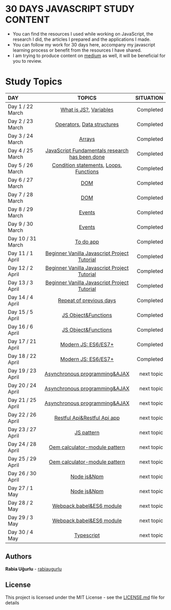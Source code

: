                               
                              
   # 30 DAYS JAVASCRIPT STUDY CONTENT
   + You can find the resources I used while working on JavaScript, the research I did, the articles I prepared and the applications I made.
   + You can follow my work for 30 days here, accompany my javascript learning process or benefit from the resources I have shared.   
   + I am trying to produce content on [medium](https://medium.com/@rabiaugurlu) as well, it will be beneficial for you to review.   


  # Study Topics

   | DAY | TOPICS | SITUATION |
   | :---         |     :---:      |          ---: |
   | Day 1 / 22 March  | [What is JS?](https://github.com/rabiaugurlu/30DaysOfJS/tree/main/JSIntro), [Variables](https://github.com/rabiaugurlu/30DaysOfJS/tree/main/Variables)    | Completed    |
   | Day 2 / 23 March     |  [Operators](https://github.com/rabiaugurlu/30DaysOfJS/tree/main/Operators),  [Data structures](https://github.com/rabiaugurlu/30DaysOfJS/tree/main/DataStructures)       | Completed      |
   | Day 3 / 24 March    | [Arrays](https://github.com/rabiaugurlu/30DaysOfJS/tree/main/Arrays)        | Completed    |
   | Day 4 / 25 March    | [JavaScript Fundamentals research has been done](https://github.com/rabiaugurlu/30DaysOfJS/tree/main/Arrays)        | Completed    |
   | Day 5 / 26 March    | [Condition statements](https://github.com/rabiaugurlu/30DaysOfJS/tree/main/ConditionStatements), [Loops](https://github.com/rabiaugurlu/30DaysOfJS/tree/main/Loops), [Functions](https://github.com/rabiaugurlu/30DaysOfJS/tree/main/Functions)       | Completed       | 
   | Day 6 / 27 March    | [DOM](https://github.com/rabiaugurlu/30DaysOfJS/tree/main/DOM)        | Completed      |
   | Day 7 / 28 March    | [DOM](https://github.com/rabiaugurlu/30DaysOfJS/tree/main/DOM)       | Completed      |
   | Day 8 / 29 March   | [Events](https://github.com/rabiaugurlu/30DaysOfJS/tree/main/Events)       | Completed      |
   | Day 9 / 30 March   | [Events](https://github.com/rabiaugurlu/30DaysOfJS/tree/main/Events)       | Completed      |
   | Day 10 / 31 March     | [To do app](https://github.com/rabiaugurlu/30DaysOfJS/tree/main/To%20do%20app) | Completed      |
   | Day 11 / 1 April   | [Beginner Vanilla Javascript Project Tutorial](https://github.com/rabiaugurlu/30DaysOfJS/tree/main/Beginner%20Vanilla%20Javascript%20Project%20Tutorial)  | Completed      |
   | Day 12 / 2 April    | [Beginner Vanilla Javascript Project Tutorial](https://github.com/rabiaugurlu/30DaysOfJS/tree/main/Beginner%20Vanilla%20Javascript%20Project%20Tutorial)       | Completed      |
   | Day 13 / 3 April    | [Beginner Vanilla Javascript Project Tutorial](https://github.com/rabiaugurlu/30DaysOfJS/tree/main/Beginner%20Vanilla%20Javascript%20Project%20Tutorial)  | Completed      |
   | Day 14 / 4 April    | [Repeat of previous days](https://github.com/rabiaugurlu/30DaysOfJS)        | Completed     |
   | Day 15 / 5 April    | [JS Object&Functions](https://github.com/rabiaugurlu/30DaysOfJS/tree/main/JS%20Object%26Functions)       | Completed      |
   | Day 16 / 6 April    | [JS Object&Functions](https://github.com/rabiaugurlu/30DaysOfJS/tree/main/JS%20Object%26Functions)       | Completed      |
   | Day 17 / 21 April    | [Modern JS: ES6/ES7+](https://github.com/rabiaugurlu/30DaysOfJS/tree/main/Modern%20JS%20ES6%26ES7%2B)    | Completed      |
   | Day 18 / 22 April    | [Modern JS: ES6/ES7+](https://github.com/rabiaugurlu/30DaysOfJS/tree/main/Modern%20JS%20ES6%26ES7%2B)       | Completed      |
   | Day 19 / 23 April    | [Asynchronous programming&AJAX](https://github.com/rabiaugurlu/30DaysOfJS)       | next topic      |
   | Day 20 / 24 April    | [Asynchronous programming&AJAX](https://github.com/rabiaugurlu/30DaysOfJS)       | next topic      |
   | Day 21 / 25 April   | [Asynchronous programming&AJAX](https://github.com/rabiaugurlu/30DaysOfJS)        | next topic      |
   | Day 22 / 26 April    | [Restful Api&Restful Api app](https://github.com/rabiaugurlu/30DaysOfJS)       | next topic      | 
   | Day 23 / 27 April    | [JS pattern](https://github.com/rabiaugurlu/30DaysOfJS)            |  next topic
   | Day 24 / 28 April    | [Oem calculator-module pattern](https://github.com/rabiaugurlu/30DaysOfJS)       | next topic      | 
   | Day 25 / 29 April    | [Oem calculator-module pattern](https://github.com/rabiaugurlu/30DaysOfJS)       | next topic      | 
   | Day 26 / 30 April    | [Node js&Npm](https://github.com/rabiaugurlu/30DaysOfJS)       | next topic      | 
   | Day 27 / 1 May    | [Node js&Npm](https://github.com/rabiaugurlu/30DaysOfJS)       | next topic      | 
   | Day 28 / 2 May    | [Webpack,babel&ES6 module](https://github.com/rabiaugurlu/30DaysOfJS)       | next topic      | 
   | Day 29 / 3 May    | [Webpack,babel&ES6 module](https://github.com/rabiaugurlu/30DaysOfJS)       | next topic      | 
   | Day 30 / 4 May    | [Typescript](https://github.com/rabiaugurlu/30DaysOfJS)       | next topic     | 
  
   
   
   
   
  ## Authors
 **Rabia Uğurlu** - [rabiaugurlu](https://github.com/rabiaugurlu)
## License
This project is licensed under the MIT License - see the [LICENSE.md](LICENSE.md) file for details
                                                                  
